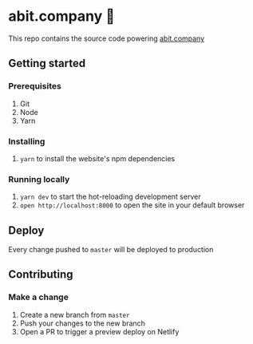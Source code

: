 # abit.company :milky_way:

This repo contains the source code powering [abit.company](https://abit.company)

## Getting started

### Prerequisites

1. Git
2. Node
3. Yarn

### Installing

1. `yarn` to install the website's npm dependencies

### Running locally

1. `yarn dev` to start the hot-reloading development server
2. `open http://localhost:8000` to open the site in your default browser

## Deploy

Every change pushed to `master` will be deployed to production

## Contributing

### Make a change

1. Create a new branch from `master`
2. Push your changes to the new branch
3. Open a PR to trigger a preview deploy on Netlify
